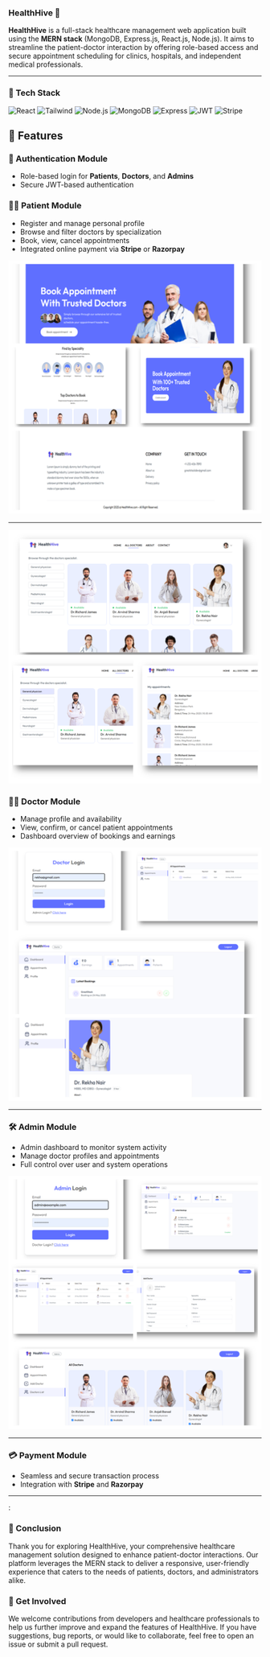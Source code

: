 ### HealthHive 🏥

**HealthHive** is a full-stack healthcare management web application built using the **MERN stack** (MongoDB, Express.js, React.js, Node.js). It aims to streamline the patient-doctor interaction by offering role-based access and secure appointment scheduling for clinics, hospitals, and independent medical professionals.

---

### 🧰 Tech Stack

![React](https://img.shields.io/badge/Frontend-React-blue)
![Tailwind](https://img.shields.io/badge/Styling-TailwindCSS-38B2AC)
![Node.js](https://img.shields.io/badge/Backend-Node.js-green)
![MongoDB](https://img.shields.io/badge/Database-MongoDB-brightgreen)
![Express](https://img.shields.io/badge/API-Express.js-lightgrey)
![JWT](https://img.shields.io/badge/Auth-JWT-orange)
![Stripe](https://img.shields.io/badge/Payments-Stripe-blueviolet)



## 🔑 Features

### 🔐 Authentication Module
- Role-based login for **Patients**, **Doctors**, and **Admins**
- Secure JWT-based authentication

### 🧑‍⚕️ Patient Module
- Register and manage personal profile
- Browse and filter doctors by specialization
- Book, view, cancel appointments
- Integrated online payment via **Stripe** or **Razorpay**

![Home Page 1](./Output/Home1.png)

---


![Home Page 1](./Output/Home2.png)

### 👨‍⚕️ Doctor Module
- Manage profile and availability
- View, confirm, or cancel patient appointments
- Dashboard overview of bookings and earnings

![Home Page 1](./Output/doctor.png)

---

### 🛠️ Admin Module
- Admin dashboard to monitor system activity
- Manage doctor profiles and appointments
- Full control over user and system operations

![Home Page 1](./Output/Admin.png)

---

### 💳 Payment Module
- Seamless and secure transaction process
- Integration with **Stripe** and **Razorpay**

---

:

### 📌 Conclusion
Thank you for exploring HealthHive, your comprehensive healthcare management solution designed to enhance patient-doctor interactions. Our platform leverages the MERN stack to deliver a responsive, user-friendly experience that caters to the needs of patients, doctors, and administrators alike.

### 🚀 Get Involved
We welcome contributions from developers and healthcare professionals to help us further improve and expand the features of HealthHive.
If you have suggestions, bug reports, or would like to collaborate, feel free to open an issue or submit a pull request.


